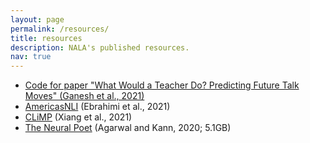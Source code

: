 ```yaml
---
layout: page
permalink: /resources/
title: resources
description: NALA's published resources.
nav: true
---
```


<ul>
<li><a target="_blank" href=https://github.com/ananyaganesh/ftmp>Code for paper "What Would a Teacher Do? Predicting Future Talk Moves" (Ganesh et al., 2021)</a></li>
<li> <a target="_blank" href="https://github.com/nala-cub/AmericasNLI">AmericasNLI</a> (Ebrahimi et al., 2021)</li>
<li> <a target="_blank" href="https://github.com/beileixiang/CLiMP/raw/main/CLiMP_corpus.zip">CLiMP</a> (Xiang et al., 2021)</li>
<li> <a target="_blank" href="https://drive.google.com/file/d/1nrv_SoabDf0t4j3UDDBfA_YYvRmv1NOG/view?usp=sharing">The Neural Poet</a> (Agarwal and Kann, 2020; 5.1GB)</li>
</ul>
